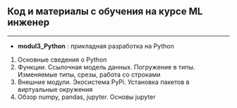 ## Код и материалы с обучения на курсе ML инженер

---


+ **modul3_Python** : прикладная разработка на Python

1. Основные сведения о Python
2. Функции. Ссылочная модель данных. Погружение в типы. Изменяемые типы, срезы, работа со строками
3. Внешние модули. Экосистема PyPi. Установка пакетов в виртуальные окружения
4. Обзор numpy, pandas, jupyter. Основы jupyter

